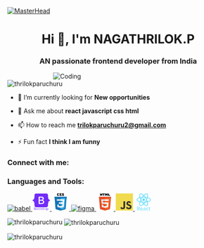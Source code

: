 [![MasterHead](https://miro.medium.com/v2/resize:fit:1100/1*-ntL3Dsvc-dJ5cLGRtSuEw.gif)]()
<h1 align="center">Hi 👋, I'm NAGATHRILOK.P</h1>
<h3 align="center">AN passionate frontend developer from India</h3>
<img align="right" alt="Coding" width="400" src="https://cdn.dribbble.com/users/1162077/screenshots/3848914/media/320984a9ca58b3c73274c9259ecf6de8.gif"/>

<p align="left"> <img src="https://komarev.com/ghpvc/?username=thrilokparuchuru&label=Profile%20views&color=0e75b6&style=flat" alt="thrilokparuchuru" /> </p>

- 🌱 I’m currently looking for **New opportunities**

- 💬 Ask me about **react javascript css html**

- 📫 How to reach me **trilokparuchuru2@gmail.com**

- ⚡ Fun fact **I think I am funny**

<h3 align="left">Connect with me:</h3>
<p align="left">
</p>


<h3 align="left">Languages and Tools:</h3>
<p align="left"> <a href="https://babeljs.io/" target="_blank" rel="noreferrer"> <img src="https://www.vectorlogo.zone/logos/babeljs/babeljs-icon.svg" alt="babel" width="40" height="40"/> </a> <a href="https://getbootstrap.com" target="_blank" rel="noreferrer"> <img src="https://raw.githubusercontent.com/devicons/devicon/master/icons/bootstrap/bootstrap-plain-wordmark.svg" alt="bootstrap" width="40" height="40"/> </a> <a href="https://www.w3schools.com/css/" target="_blank" rel="noreferrer"> <img src="https://raw.githubusercontent.com/devicons/devicon/master/icons/css3/css3-original-wordmark.svg" alt="css3" width="40" height="40"/> </a> <a href="https://www.figma.com/" target="_blank" rel="noreferrer"> <img src="https://www.vectorlogo.zone/logos/figma/figma-icon.svg" alt="figma" width="40" height="40"/> </a> <a href="https://www.w3.org/html/" target="_blank" rel="noreferrer"> <img src="https://raw.githubusercontent.com/devicons/devicon/master/icons/html5/html5-original-wordmark.svg" alt="html5" width="40" height="40"/> </a> <a href="https://developer.mozilla.org/en-US/docs/Web/JavaScript" target="_blank" rel="noreferrer"> <img src="https://raw.githubusercontent.com/devicons/devicon/master/icons/javascript/javascript-original.svg" alt="javascript" width="40" height="40"/> </a> <a href="https://reactjs.org/" target="_blank" rel="noreferrer"> <img src="https://raw.githubusercontent.com/devicons/devicon/master/icons/react/react-original-wordmark.svg" alt="react" width="40" height="40"/> </a> </p>

<p><img align="left" src="https://github-readme-stats.vercel.app/api/top-langs?username=thrilokparuchuru&show_icons=true&locale=en&layout=compact" alt="thrilokparuchuru" /></p>

<p>&nbsp;<img align="center" src="https://github-readme-stats.vercel.app/api?username=thrilokparuchuru&show_icons=true&locale=en" alt="thrilokparuchuru" /></p>

<p><img align="center" src="https://github-readme-streak-stats.herokuapp.com/?user=thrilokparuchuru&" alt="thrilokparuchuru" /></p>
